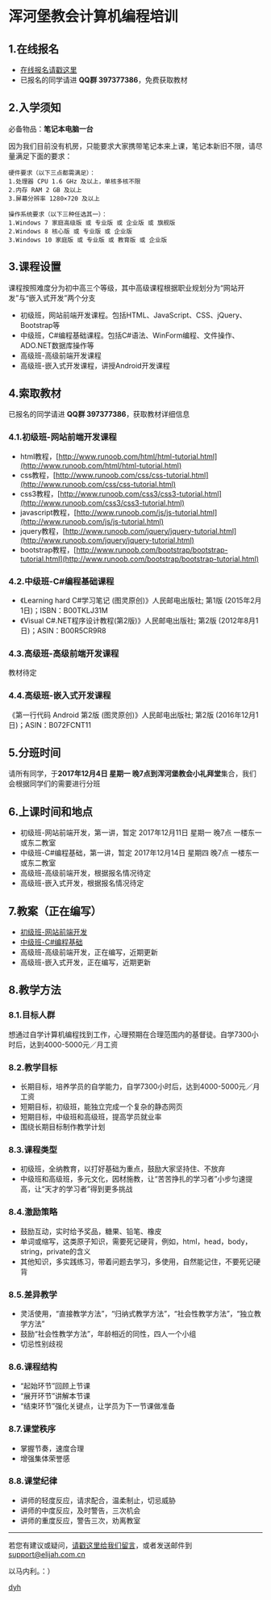 # 浑河堡教会计算机编程培训

## 1.在线报名
- [在线报名请戳这里](https://www.wenjuan.in/s/f6zyum/)
- 已报名的同学请进 **QQ群 397377386**，免费获取教材


## 2.入学须知
必备物品：**笔记本电脑一台**

因为我们目前没有机房，只能要求大家携带笔记本来上课，笔记本新旧不限，请尽量满足下面的要求：

    硬件要求（以下三点都需满足）：
    1.处理器 CPU 1.6 GHz 及以上，单核多核不限
    2.内存 RAM 2 GB 及以上
    3.屏幕分辨率 1280×720 及以上

    操作系统要求（以下三种任选其一）：
    1.Windows 7 家庭高级版 或 专业版 或 企业版 或 旗舰版
    2.Windows 8 核心版 或 专业版 或 企业版
    3.Windows 10 家庭版 或 专业版 或 教育版 或 企业版


## 3.课程设置
课程按照难度分为初中高三个等级，其中高级课程根据职业规划分为“网站开发”与“嵌入式开发”两个分支

- 初级班，网站前端开发课程。包括HTML、JavaScript、CSS、jQuery、Bootstrap等
- 中级班，C#编程基础课程。包括C#语法、WinForm编程、文件操作、ADO.NET数据库操作等
- 高级班-高级前端开发课程
- 高级班-嵌入式开发课程，讲授Android开发课程


## 4.索取教材
已报名的同学请进 **QQ群 397377386**，获取教材详细信息

### 4.1.初级班-网站前端开发课程
- html教程，[http://www.runoob.com/html/html-tutorial.html](http://www.runoob.com/html/html-tutorial.html)
- css教程，[http://www.runoob.com/css/css-tutorial.html](http://www.runoob.com/css/css-tutorial.html)
- css3教程，[http://www.runoob.com/css3/css3-tutorial.html](http://www.runoob.com/css3/css3-tutorial.html)
- javascript教程，[http://www.runoob.com/js/js-tutorial.html](http://www.runoob.com/js/js-tutorial.html)
- jquery教程，[http://www.runoob.com/jquery/jquery-tutorial.html](http://www.runoob.com/jquery/jquery-tutorial.html)
- bootstrap教程，[http://www.runoob.com/bootstrap/bootstrap-tutorial.html](http://www.runoob.com/bootstrap/bootstrap-tutorial.html)

### 4.2.中级班-C#编程基础课程
- 《Learning hard C#学习笔记 (图灵原创)》人民邮电出版社; 第1版 (2015年2月1日)；ISBN：B00TKLJ31M
- 《Visual C#.NET程序设计教程(第2版)》人民邮电出版社; 第2版 (2012年8月1日)；ASIN：B00R5CR9R8

### 4.3.高级班-高级前端开发课程
教材待定

### 4.4.高级班-嵌入式开发课程
《第一行代码 Android 第2版 (图灵原创)》人民邮电出版社; 第2版 (2016年12月1日)；ASIN：B072FCNT11


## 5.分班时间
请所有同学，于**2017年12月4日 星期一 晚7点到浑河堡教会小礼拜堂**集合，我们会根据同学们的需要进行分班


## 6.上课时间和地点
- 初级班-网站前端开发，第一讲，暂定 2017年12月11日 星期一 晚7点 一楼东一或东二教室
- 中级班-C#编程基础，第一讲，暂定 2017年12月14日 星期四 晚7点 一楼东一或东二教室
- 高级班-高级前端开发，根据报名情况待定
- 高级班-嵌入式开发，根据报名情况待定


## 7.教案（正在编写）
- [初级班-网站前端开发](初级班/README.md)
- [中级班-C#编程基础](中级班/README.md)
- 高级班-高级前端开发，正在编写，近期更新
- 高级班-嵌入式开发，正在编写，近期更新


## 8.教学方法

### 8.1.目标人群
想通过自学计算机编程找到工作，心理预期在合理范围内的基督徒。自学7300小时后，达到4000-5000元／月工资


### 8.2.教学目标
- 长期目标，培养学员的自学能力，自学7300小时后，达到4000-5000元／月工资
- 短期目标，初级班，能独立完成一个复杂的静态网页
- 短期目标，中级班和高级班，提高学员就业率
- 围绕长期目标制作教学计划


### 8.3.课程类型
- 初级班，全纳教育，以打好基础为重点，鼓励大家坚持住、不放弃
- 中级班和高级班，多元文化，因材施教，让“苦苦挣扎的学习者”小步匀速提高，让“天才的学习者”得到更多挑战


### 8.4.激励策略
- 鼓励互动，实时给予奖品，糖果、铅笔、橡皮
- 单词或缩写，这类原子知识，需要死记硬背，例如，html，head，body，string，private的含义
- 其他知识，多实践练习，带着问题去学习，多使用，自然能记住，不要死记硬背


### 8.5.差异教学
- 灵活使用，“直接教学方法”，“归纳式教学方法”，“社会性教学方法”，“独立教学方法”
- 鼓励“社会性教学方法”，年龄相近的同性，四人一个小组
- 切忌性别歧视


### 8.6.课程结构
- “起始环节”回顾上节课
- “展开环节”讲解本节课
- “结束环节”强化关键点，让学员为下一节课做准备


### 8.7.课堂秩序
- 掌握节奏，速度合理
- 增强集体荣誉感


### 8.8.课堂纪律
- 讲师的轻度反应，请求配合，温柔制止，切忌威胁
- 讲师的中度反应，及时警告，三次机会
- 讲师的重度反应，警告三次，劝离教室


--------------

若您有建议或疑问，[请戳这里给我们留言](https://github.com/ElijahLabs/7300/issues)，或者发送邮件到[support@elijah.com.cn](mailto:support@elijah.com.cn)

以马内利。：）

[dyh](https://github.com/dyh)

